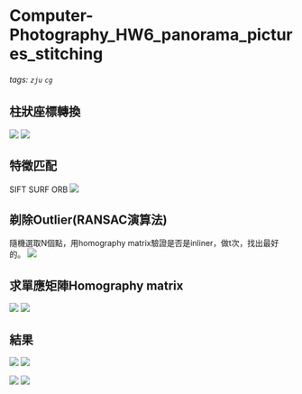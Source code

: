 # Computer-Photography_HW6_panorama_pictures_stitching
###### tags: `zju` `cg`

## 柱狀座標轉換
![](https://i.imgur.com/oZqtFzH.png)
![](https://i.imgur.com/XvA6Ipp.png)

## 特徵匹配
SIFT
SURF
ORB
![](https://i.imgur.com/kWYTzgA.png)

## 剃除Outlier(RANSAC演算法)
隨機選取N個點，用homography matrix驗證是否是inliner，做t次，找出最好的。
![](https://i.imgur.com/a57Xiik.png)

## 求單應矩陣Homography matrix
![](https://i.imgur.com/fqLpxMg.png)
![](https://i.imgur.com/Ylshewb.png)

## 結果
![](https://i.imgur.com/RJABCJx.png)
![](https://i.imgur.com/sTaAMh7.png)

![](https://i.imgur.com/yjYrnRD.png)
![](https://i.imgur.com/i6tAI5A.jpg)

